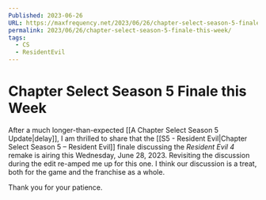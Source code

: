 ```yaml
---
Published: 2023-06-26
URL: https://maxfrequency.net/2023/06/26/chapter-select-season-5-finale-this-week/
permalink: 2023/06/26/chapter-select-season-5-finale-this-week/
tags:
  - CS
  - ResidentEvil
---
```

# Chapter Select Season 5 Finale this Week

After a much longer-than-expected [[A Chapter Select Season 5 Update|delay]], I am thrilled to share that the [[S5 - Resident Evil|Chapter Select Season 5 – Resident Evil]] finale discussing the *Resident Evil 4* remake is airing this Wednesday, June 28, 2023. Revisiting the discussion during the edit re-amped me up for this one. I think our discussion is a treat, both for the game and the franchise as a whole.

Thank you for your patience.